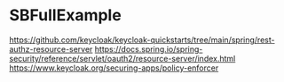 # SBFullExample

https://github.com/keycloak/keycloak-quickstarts/tree/main/spring/rest-authz-resource-server
https://docs.spring.io/spring-security/reference/servlet/oauth2/resource-server/index.html
https://www.keycloak.org/securing-apps/policy-enforcer
